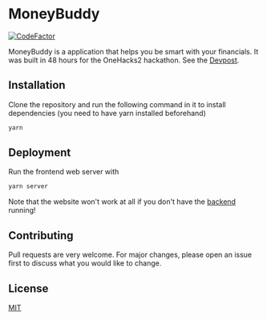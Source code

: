 # MoneyBuddy

[![CodeFactor](https://www.codefactor.io/repository/github/nenc-hackathons/onehacks-ii/badge/main)](https://www.codefactor.io/repository/github/nenc-hackathons/onehacks-ii/overview/main)

MoneyBuddy is a application that helps you be smart with your financials. It was built in 48 hours for the OneHacks2 hackathon. See the [Devpost](https://devpost.com/software/moneybuddy-hwf0um).

## Installation

Clone the repository and run the following command in it to install dependencies (you need to have yarn installed beforehand)

```bash
yarn
```

## Deployment

Run the frontend web server with 

```bash
yarn server
```

Note that the website won't work at all if you don't have the [backend](https://github.com/NENC-Hackathons/onehacksii-backend) running!

## Contributing
Pull requests are very welcome. For major changes, please open an issue first to discuss what you would like to change.

## License
[MIT](https://choosealicense.com/licenses/mit/)
